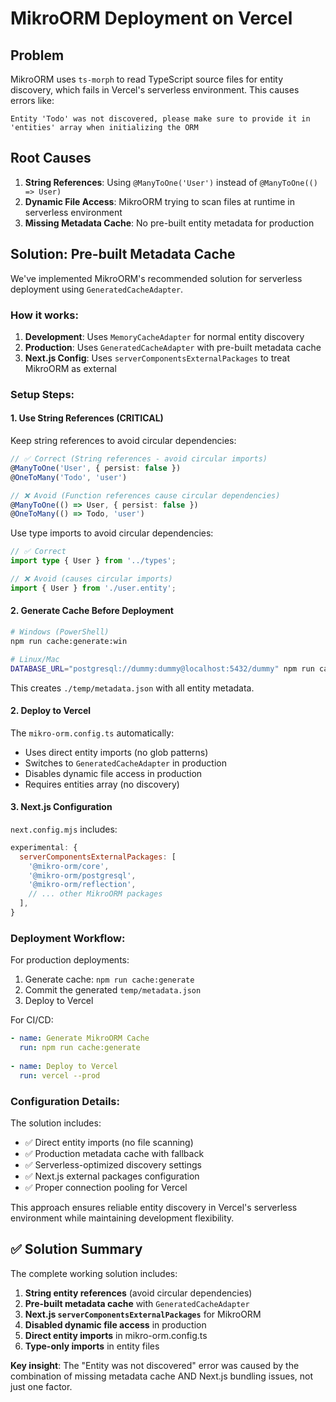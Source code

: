 # MikroORM Deployment on Vercel

## Problem
MikroORM uses `ts-morph` to read TypeScript source files for entity discovery, which fails in Vercel's serverless environment. This causes errors like:

```
Entity 'Todo' was not discovered, please make sure to provide it in 'entities' array when initializing the ORM
```

## Root Causes
1. **String References**: Using `@ManyToOne('User')` instead of `@ManyToOne(() => User)` 
2. **Dynamic File Access**: MikroORM trying to scan files at runtime in serverless environment
3. **Missing Metadata Cache**: No pre-built entity metadata for production

## Solution: Pre-built Metadata Cache

We've implemented MikroORM's recommended solution for serverless deployment using `GeneratedCacheAdapter`.

### How it works:
1. **Development**: Uses `MemoryCacheAdapter` for normal entity discovery
2. **Production**: Uses `GeneratedCacheAdapter` with pre-built metadata cache
3. **Next.js Config**: Uses `serverComponentsExternalPackages` to treat MikroORM as external

### Setup Steps:

#### 1. Use String References (CRITICAL)
Keep string references to avoid circular dependencies:

```typescript
// ✅ Correct (String references - avoid circular imports)
@ManyToOne('User', { persist: false })
@OneToMany('Todo', 'user')

// ❌ Avoid (Function references cause circular dependencies)  
@ManyToOne(() => User, { persist: false })
@OneToMany(() => Todo, 'user')
```

Use type imports to avoid circular dependencies:
```typescript
// ✅ Correct
import type { User } from '../types';

// ❌ Avoid (causes circular imports)
import { User } from './user.entity';
```

#### 2. Generate Cache Before Deployment
```bash
# Windows (PowerShell)
npm run cache:generate:win

# Linux/Mac  
DATABASE_URL="postgresql://dummy:dummy@localhost:5432/dummy" npm run cache:generate
```

This creates `./temp/metadata.json` with all entity metadata.

#### 2. Deploy to Vercel
The `mikro-orm.config.ts` automatically:
- Uses direct entity imports (no glob patterns)
- Switches to `GeneratedCacheAdapter` in production  
- Disables dynamic file access in production
- Requires entities array (no discovery)

#### 3. Next.js Configuration
`next.config.mjs` includes:
```javascript
experimental: {
  serverComponentsExternalPackages: [
    '@mikro-orm/core',
    '@mikro-orm/postgresql',
    '@mikro-orm/reflection',
    // ... other MikroORM packages
  ],
}
```

### Deployment Workflow:

For production deployments:
1. Generate cache: `npm run cache:generate`
2. Commit the generated `temp/metadata.json`
3. Deploy to Vercel

For CI/CD:
```yaml
- name: Generate MikroORM Cache
  run: npm run cache:generate
  
- name: Deploy to Vercel
  run: vercel --prod
```

### Configuration Details:

The solution includes:
- ✅ Direct entity imports (no file scanning)
- ✅ Production metadata cache with fallback
- ✅ Serverless-optimized discovery settings
- ✅ Next.js external packages configuration
- ✅ Proper connection pooling for Vercel

This approach ensures reliable entity discovery in Vercel's serverless environment while maintaining development flexibility.

## ✅ Solution Summary

The complete working solution includes:

1. **String entity references** (avoid circular dependencies)
2. **Pre-built metadata cache** with `GeneratedCacheAdapter` 
3. **Next.js `serverComponentsExternalPackages`** for MikroORM
4. **Disabled dynamic file access** in production
5. **Direct entity imports** in mikro-orm.config.ts
6. **Type-only imports** in entity files

**Key insight**: The "Entity was not discovered" error was caused by the combination of missing metadata cache AND Next.js bundling issues, not just one factor. 